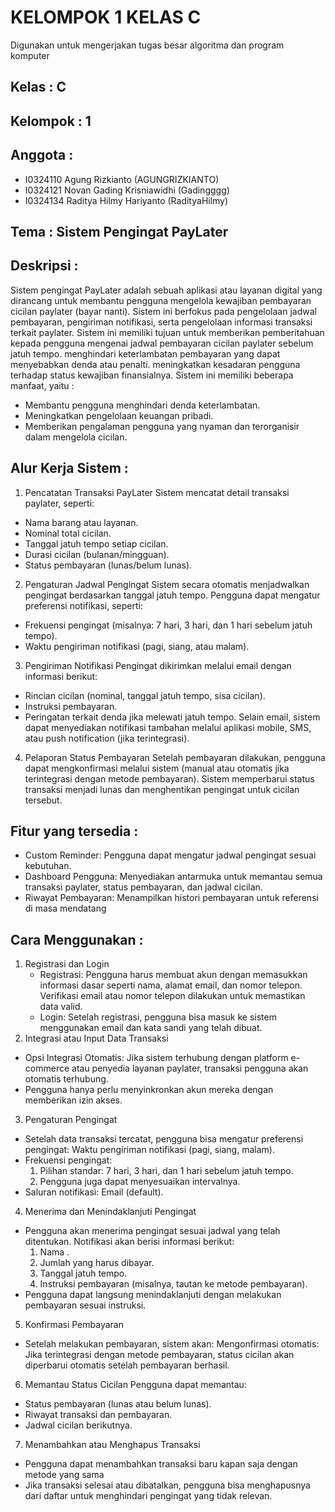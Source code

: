 # KELOMPOK 1 KELAS C
Digunakan untuk mengerjakan tugas besar algoritma dan program komputer
## Kelas : C
## Kelompok : 1
## Anggota :
- I0324110 Agung Rizkianto (AGUNGRIZKIANTO)
- I0324121 Novan Gading Krisniawidhi (Gadingggg)
- I0324134 Raditya Hilmy Hariyanto (RadityaHilmy)

## Tema : Sistem Pengingat PayLater
## Deskripsi :
Sistem pengingat PayLater adalah sebuah aplikasi atau layanan digital yang dirancang untuk membantu pengguna mengelola kewajiban pembayaran cicilan paylater (bayar nanti). Sistem ini berfokus pada pengelolaan jadwal pembayaran, pengiriman notifikasi, serta pengelolaan informasi transaksi terkait paylater. Sistem ini memiliki tujuan untuk memberikan pemberitahuan kepada pengguna mengenai jadwal pembayaran cicilan paylater sebelum jatuh tempo. menghindari keterlambatan pembayaran yang dapat menyebabkan denda atau penalti. meningkatkan kesadaran pengguna terhadap status kewajiban finansialnya. Sistem ini memiliki beberapa manfaat, yaitu :
- Membantu pengguna menghindari denda keterlambatan.
- Meningkatkan pengelolaan keuangan pribadi.
- Memberikan pengalaman pengguna yang nyaman dan terorganisir dalam mengelola cicilan.

## Alur Kerja Sistem :
1) Pencatatan Transaksi PayLater
Sistem mencatat detail transaksi paylater, seperti:
- Nama barang atau layanan.
- Nominal total cicilan.
- Tanggal jatuh tempo setiap cicilan.
- Durasi cicilan (bulanan/mingguan).
- Status pembayaran (lunas/belum lunas).
2) Pengaturan Jadwal Pengingat
Sistem secara otomatis menjadwalkan pengingat berdasarkan tanggal jatuh tempo.
Pengguna dapat mengatur preferensi notifikasi, seperti:
- Frekuensi pengingat (misalnya: 7 hari, 3 hari, dan 1 hari sebelum jatuh tempo).
- Waktu pengiriman notifikasi (pagi, siang, atau malam).
3) Pengiriman Notifikasi
Pengingat dikirimkan melalui email dengan informasi berikut:
- Rincian cicilan (nominal, tanggal jatuh tempo, sisa cicilan).
- Instruksi pembayaran.
- Peringatan terkait denda jika melewati jatuh tempo.
Selain email, sistem dapat menyediakan notifikasi tambahan melalui aplikasi mobile, SMS, atau push notification (jika terintegrasi).
4) Pelaporan Status Pembayaran
Setelah pembayaran dilakukan, pengguna dapat mengkonfirmasi melalui sistem (manual atau otomatis jika terintegrasi dengan metode pembayaran). Sistem memperbarui status transaksi menjadi lunas dan menghentikan pengingat untuk cicilan tersebut.

## Fitur yang tersedia : 
- Custom Reminder: Pengguna dapat mengatur jadwal pengingat sesuai kebutuhan.
- Dashboard Pengguna: Menyediakan antarmuka untuk memantau semua transaksi paylater, status pembayaran, dan jadwal cicilan.
- Riwayat Pembayaran: Menampilkan histori pembayaran untuk referensi di masa mendatang

## Cara Menggunakan :
1) Registrasi dan Login
   - Registrasi: Pengguna harus membuat akun dengan memasukkan informasi dasar seperti nama, alamat email, dan nomor telepon.
Verifikasi email atau nomor telepon dilakukan untuk memastikan data valid.
   - Login: Setelah registrasi, pengguna bisa masuk ke sistem menggunakan email dan kata sandi yang telah dibuat.
2) Integrasi atau Input Data Transaksi
  - Opsi Integrasi Otomatis: Jika sistem terhubung dengan platform e-commerce atau penyedia layanan paylater, transaksi 
    pengguna akan otomatis terhubung.
  - Pengguna hanya perlu menyinkronkan akun mereka dengan memberikan izin akses.
3) Pengaturan Pengingat
  - Setelah data transaksi tercatat, pengguna bisa mengatur preferensi pengingat: Waktu pengiriman notifikasi (pagi, siang, malam).
  - Frekuensi pengingat:
    1. Pilihan standar: 7 hari, 3 hari, dan 1 hari sebelum jatuh tempo.
    2. Pengguna juga dapat menyesuaikan intervalnya.
  - Saluran notifikasi: Email (default).
4) Menerima dan Menindaklanjuti Pengingat
  - Pengguna akan menerima pengingat sesuai jadwal yang telah ditentukan.
    Notifikasi akan berisi informasi berikut:
    1. Nama .
    2. Jumlah yang harus dibayar.
    3. Tanggal jatuh tempo.
    4. Instruksi pembayaran (misalnya, tautan ke metode pembayaran).
  - Pengguna dapat langsung menindaklanjuti dengan melakukan pembayaran sesuai instruksi.
5) Konfirmasi Pembayaran
  - Setelah melakukan pembayaran, sistem akan:
  Mengonfirmasi otomatis: Jika terintegrasi dengan metode pembayaran, status cicilan akan diperbarui otomatis setelah pembayaran berhasil.
6) Memantau Status Cicilan
   Pengguna dapat memantau:
  - Status pembayaran (lunas atau belum lunas).
  - Riwayat transaksi dan pembayaran.
  - Jadwal cicilan berikutnya.
7) Menambahkan atau Menghapus Transaksi
  - Pengguna dapat menambahkan transaksi baru kapan saja dengan metode yang sama 
  - Jika transaksi selesai atau dibatalkan, pengguna bisa menghapusnya dari daftar untuk menghindari pengingat yang tidak relevan.


